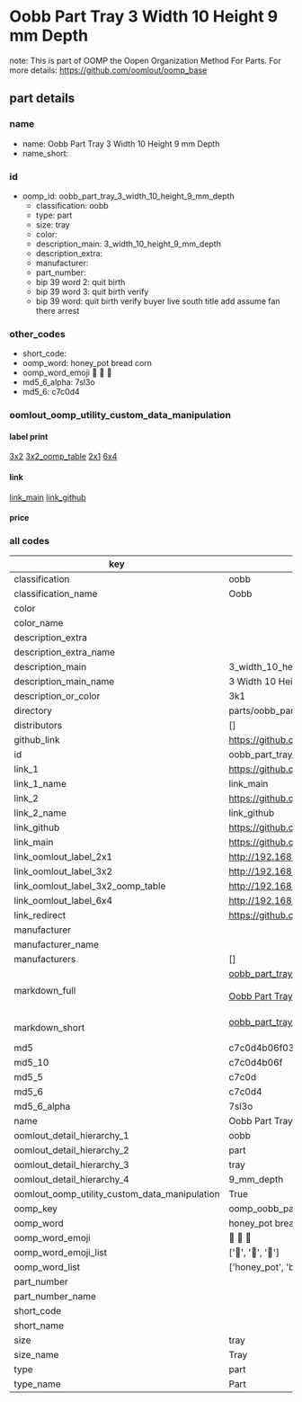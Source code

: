 # Oobb Part Tray 3 Width 10 Height 9 mm Depth  

note: This is part of OOMP the Oopen Organization Method For Parts. For more details: https://github.com/oomlout/oomp_base

##  part details
  







### name
* name: Oobb Part Tray 3 Width 10 Height 9 mm Depth
* name_short: 
### id
* oomp_id: oobb_part_tray_3_width_10_height_9_mm_depth
  * classification: oobb
  * type: part
  * size: tray
  * color: 
  * description_main: 3_width_10_height_9_mm_depth
  * description_extra: 
  * manufacturer: 
  * part_number: 
  * bip 39 word 2: quit birth
  * bip 39 word 3: quit birth verify
  * bip 39 word: quit birth verify buyer live south title add assume fan there arrest

### other_codes
* short_code: 
* oomp_word: honey_pot bread corn
* oomp_word_emoji :honey_pot: :bread: :corn:
* md5_6_alpha: 7sl3o
* md5_6: c7c0d4






### oomlout_oomp_utility_custom_data_manipulation
#### label print
[3x2](http://192.168.1.245:1112/?label=oomp%207sl3o)
[3x2_oomp_table](http://192.168.1.108:1112/?label=oomp%207sl3o)
[2x1](http://192.168.1.242:1112/?label=oomp%207sl3o)
[6x4](http://192.168.1.55:1112/?label=oomp%207sl3o)    

#### link

[link_main](https://github.com/oomlout/oomlout_oomp_version_1_messy/tree/main/parts/oobb_part_tray_3_width_10_height_9_mm_depth) [link_github](https://github.com/oomlout/oomlout_oomp_version_1_messy/tree/main/parts/oobb_part_tray_3_width_10_height_9_mm_depth)                             

#### price







### all codes 
| key | value |  
| --- | --- |  
| classification | oobb |  
| classification_name | Oobb |  
| color |  |  
| color_name |  |  
| description_extra |  |  
| description_extra_name |  |  
| description_main | 3_width_10_height_9_mm_depth |  
| description_main_name | 3 Width 10 Height 9 mm Depth |  
| description_or_color | 3k1 |  
| directory | parts/oobb_part_tray_3_width_10_height_9_mm_depth |  
| distributors | [] |  
| github_link | https://github.com/oomlout/oomlout_oomp_part_src/tree/main/parts/oobb_part_tray_3_width_10_height_9_mm_depth |  
| id | oobb_part_tray_3_width_10_height_9_mm_depth |  
| link_1 | https://github.com/oomlout/oomlout_oomp_version_1_messy/tree/main/parts/oobb_part_tray_3_width_10_height_9_mm_depth |  
| link_1_name | link_main |  
| link_2 | https://github.com/oomlout/oomlout_oomp_version_1_messy/tree/main/parts/oobb_part_tray_3_width_10_height_9_mm_depth |  
| link_2_name | link_github |  
| link_github | https://github.com/oomlout/oomlout_oomp_version_1_messy/tree/main/parts/oobb_part_tray_3_width_10_height_9_mm_depth |  
| link_main | https://github.com/oomlout/oomlout_oomp_version_1_messy/tree/main/parts/oobb_part_tray_3_width_10_height_9_mm_depth |  
| link_oomlout_label_2x1 | http://192.168.1.242:1112/?label=oomp%207sl3o |  
| link_oomlout_label_3x2 | http://192.168.1.245:1112/?label=oomp%207sl3o |  
| link_oomlout_label_3x2_oomp_table | http://192.168.1.108:1112/?label=oomp%207sl3o |  
| link_oomlout_label_6x4 | http://192.168.1.55:1112/?label=oomp%207sl3o |  
| link_redirect | https://github.com/oomlout/oomlout_oomp_version_1_messy/tree/main/parts/oobb_part_tray_3_width_10_height_9_mm_depth |  
| manufacturer |  |  
| manufacturer_name |  |  
| manufacturers | [] |  
| markdown_full | [oobb_part_tray_3_width_10_height_9_mm_depth](none)<br>[](none)<br>[Oobb Part Tray 3 Width 10 Height 9 Mm Depth](none)<br><br> |  
| markdown_short | [oobb_part_tray_3_width_10_height_9_mm_depth](none)<br><br> |  
| md5 | c7c0d4b06f033c5f40c151f7e545ad7e |  
| md5_10 | c7c0d4b06f |  
| md5_5 | c7c0d |  
| md5_6 | c7c0d4 |  
| md5_6_alpha | 7sl3o |  
| name | Oobb Part Tray 3 Width 10 Height 9 mm Depth |  
| oomlout_detail_hierarchy_1 | oobb |  
| oomlout_detail_hierarchy_2 | part |  
| oomlout_detail_hierarchy_3 | tray |  
| oomlout_detail_hierarchy_4 | 9_mm_depth |  
| oomlout_oomp_utility_custom_data_manipulation | True |  
| oomp_key | oomp_oobb_part_tray_3_width_10_height_9_mm_depth |  
| oomp_word | honey_pot bread corn |  
| oomp_word_emoji | :honey_pot: :bread: :corn: |  
| oomp_word_emoji_list | [':honey_pot:', ':bread:', ':corn:'] |  
| oomp_word_list | ['honey_pot', 'bread', 'corn'] |  
| part_number |  |  
| part_number_name |  |  
| short_code |  |  
| short_name |  |  
| size | tray |  
| size_name | Tray |  
| type | part |  
| type_name | Part |  
